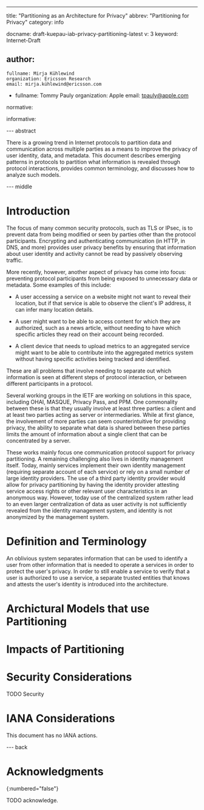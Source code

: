 ---
title: "Partitioning as an Architecture for Privacy"
abbrev: "Partitioning for Privacy"
category: info

docname: draft-kuepau-iab-privacy-partitioning-latest
v: 3
keyword: Internet-Draft

author:
 -
    fullname: Mirja Kühlewind
    organization: Ericsson Research
    email: mirja.kühlewind@ericsson.com
 -
    fullname: Tommy Pauly
    organization: Apple
    email: tpauly@apple.com

normative:

informative:


--- abstract

There is a growing trend in Internet protocols to partition data and communication across
multiple parties as a means to improve the privacy of user identity, data, and metadata.
This document describes emerging patterns in protocols to partition what information is
revealed through protocol interactions, provides common terminology, and discusses how
to analyze such models.

--- middle

# Introduction

The focus of many common security protocols, such as TLS or IPsec, is to prevent data
from being modified or seen by parties other than the protocol participants. Encrypting
and authenticating communication (in HTTP, in DNS, and more) provides user privacy
benefits by ensuring that information about user identity and activity cannot be
read by passively observing traffic.

More recently, however, another aspect of privacy has come into focus: preventing
protocol participants from being exposed to unnecessary data or metadata. Some examples
of this include:

- A user accessing a service on a website might not want to reveal their location,
but if that service is able to observe the client's IP address, it can infer many
location details.

- A user might want to be able to access content for which they are authorized,
such as a news article, without needing to have which specific articles they
read on their account being recorded.

- A client device that needs to upload metrics to an aggregated
service might want to be able to contribute into the aggregated metrics system without
having specific activities being tracked and identified.

These are all problems that involve needing to separate out which information
is seen at different steps of protocol interaction, or between different
participants in a protocol.

Several working groups in the IETF are working on solutions in this space, including
OHAI, MASQUE, Privacy Pass, and PPM. One commonality between these is that they
usually involve at least three parties: a client and at least two parties acting
as server or intermediaries. While at first glance, the involvement of more parties
can seem counterintuitive for providing privacy, the ability to separate what data
is shared between these parties limits the amount of information about a single
client that can be concentrated by a server.

These works mainly focus one communication protocol support for privacy partitioning.
A remaining challenging also lives in identity management itself. Today, mainly services
implement their own identity management (requiring separate account of each service) or
rely on a small number of large identity providers. The use of a third party identity
provider would allow for privacy partitioning by having the identity provider attesting service
access rights or other relevant user characteristics in an anonymous way. However, today use of
the centralized system rather lead to an even larger centralization of data as user activity is
not sufficiently revealed from the identity management system, and identity is not anonymized by
the management system.

# Definition and Terminology

An oblivious system separates information that can be used to identify a user from other information that is needed to operate
a services in order to protect the user's privacy. In order to still enable a service to verify that
a user is authorized to use a service, a separate trusted entities that knows and attests the user's identity
is introduced into the architecture.

# Archictural Models that use Partitioning

# Impacts of Partitioning

# Security Considerations

TODO Security


# IANA Considerations

This document has no IANA actions.


--- back

# Acknowledgments
{:numbered="false"}

TODO acknowledge.
